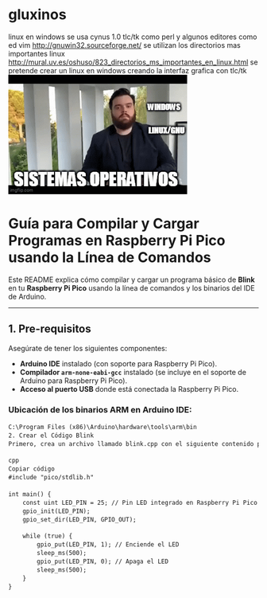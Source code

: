# gluxinos
linux en windows 
se usa cynus 1.0
tlc/tk como perl
y algunos editores como ed vim http://gnuwin32.sourceforge.net/
se utilizan los directorios mas importantes linux http://mural.uv.es/oshuso/823_directorios_ms_importantes_en_linux.html
se pretende crear un linux en windows creando la interfaz grafica con tlc/tk
[![Alt text](89w4l0.gif)](https://www.youtube.com/watch?v=kNHYKyNpIcA)
 # Guía para Compilar y Cargar Programas en Raspberry Pi Pico usando la Línea de Comandos

Este README explica cómo compilar y cargar un programa básico de **Blink** en tu **Raspberry Pi Pico** usando la línea de comandos y los binarios del IDE de Arduino.

---

## 1. Pre-requisitos

Asegúrate de tener los siguientes componentes:

- **Arduino IDE** instalado (con soporte para Raspberry Pi Pico).
- **Compilador `arm-none-eabi-gcc`** instalado (se incluye en el soporte de Arduino para Raspberry Pi Pico).
- **Acceso al puerto USB** donde está conectada la Raspberry Pi Pico.

### Ubicación de los binarios ARM en Arduino IDE:
```txt
C:\Program Files (x86)\Arduino\hardware\tools\arm\bin
2. Crear el Código Blink
Primero, crea un archivo llamado blink.cpp con el siguiente contenido para encender y apagar el LED integrado en la Raspberry Pi Pico:

cpp
Copiar código
#include "pico/stdlib.h"

int main() {
    const uint LED_PIN = 25; // Pin LED integrado en Raspberry Pi Pico
    gpio_init(LED_PIN);
    gpio_set_dir(LED_PIN, GPIO_OUT);

    while (true) {
        gpio_put(LED_PIN, 1); // Enciende el LED
        sleep_ms(500);
        gpio_put(LED_PIN, 0); // Apaga el LED
        sleep_ms(500);
    }
}
